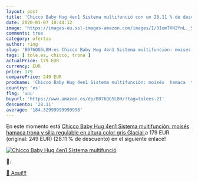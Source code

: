 ```yaml
---
layout: post
title: 'Chicco Baby Hug 4en1 Sistema multifunció con un 28.11 % de descuento'
date: 2020-01-07 10:44:12
image: 'https://images-eu.ssl-images-amazon.com/images/I/31omTXN2YnL._SL200_.jpg'
comments: true
category: ofertas
author: ring
slug: 'B076QG5L8H-es Chicco Baby Hug 4en1 Sistema multifunción: moisés hamaca...'
tags: [ tole.es, chicco, trona ]
actualPrice: 179 EUR
currency: EUR
price: 179
comparePrice: 249 EUR
prodname: 'Chicco Baby Hug 4en1 Sistema multifunción: moisés  hamaca  trona y silla  regulable en altura  color gris  Glacial '
country: 'es'
flag: '🇪🇸'
buyurl: 'https://www.amazon.es/dp/B076QG5L8H/?tag=tolees-21'
descuento: '28.11'
average: '184.32999999999998'
---
```


En este momento está [Chicco Baby Hug 4en1 Sistema multifunción: moisés  hamaca  trona y silla  regulable en altura  color gris  Glacial ](https://www.amazon.es/dp/B076QG5L8H/?tag=tolees-21) a 179 EUR (original: 249 EUR) (28.11 %  de descuento) en el siguiente enlace!

[![Chicco Baby Hug 4en1 Sistema multifunció](https://images-eu.ssl-images-amazon.com/images/I/31omTXN2YnL._SL200_.jpg)](https://www.amazon.es/dp/B076QG5L8H/?tag=tolees-21)

🔎:


[🛒 Aquí!!!](https://www.amazon.es/dp/B076QG5L8H/?tag=tolees-21)
